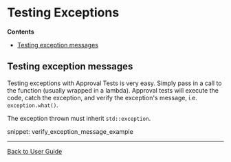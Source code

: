 <a id="top"></a>

# Testing Exceptions

**Contents**

<!-- vscode-markdown-toc -->
* [Testing exception messages](#Testingexceptionmessages)

<!-- vscode-markdown-toc-config
	numbering=false
	autoSave=true
	/vscode-markdown-toc-config -->
<!-- /vscode-markdown-toc -->


## <a name='Testingexceptionmessages'></a>Testing exception messages

Testing exceptions with Approval Tests is very easy. Simply pass in a call to the function (usually wrapped in a lambda). Approval tests will execute the code, catch the exception, and verify the exception's message, i.e. `exception.what()`.

The exception thrown must inherit `std::exception`.

snippet: verify_exception_message_example

---

[Back to User Guide](README.md#top)
